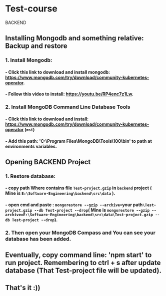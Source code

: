 # Test-course
BACKEND
## Installing Mongodb and something relative: Backup and restore
  ### 1. Install Mongodb:
  #### - Click this link to download and install mongodb: https://www.mongodb.com/try/download/community-kubernetes-operator.
  #### - Follow this video to install: https://youtu.be/RP4enc7z1Lw.
  ### 2. Install MongoDB Command Line Database Tools
  #### - Click this link to download and install: https://www.mongodb.com/try/download/community-kubernetes-operator (`msi`)
  #### - Add this path: 'C:\Program Files\MongoDB\Tools\100\bin' to path at environments variables.
## Opening BACKEND Project
### 1. Restore database:
#### - copy path Where contains file `Test-project.gzip` in `backend` project ( Mine is `E:\Software-Engineering\backend\src\data` ).
#### - open cmd and paste : `mongorestore --gzip --archive=`your path`\Test-project.gzip --db Test-project --drop`( Mine is `mongorestore --gzip --archive=E:\Software-Engineering\backend\src\data\Test-project.gzip --db Test-project --drop`).
### 2. Then open your MongoDB Compass and You can see your database has been added.
## Eventually, copy command line: 'npm start'  to run project. Remembering to ctrl + s after update database (That Test-project file will be updated).
## That's it :))
